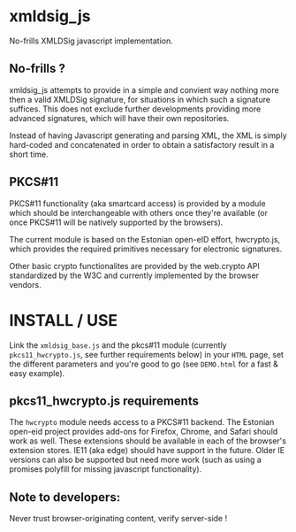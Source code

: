 # xmldsig\_js
No-frills XMLDSig javascript implementation.

## No-frills ? ##
xmldsig\_js attempts to provide in a simple and convient way nothing more then a valid XMLDSig signature, for situations in which such a signature suffices. This does not exclude further developments providing more advanced signatures, which will have their own repositories.

Instead of having Javascript generating and parsing XML, the XML is simply hard-coded and concatenated in order to obtain a satisfactory result in a short time.

## PKCS\#11 ##
PKCS\#11 functionality (aka smartcard access) is provided by a module which should be interchangeable with others once they're available (or once PKCS#11 will be natively supported by the browsers).

The current module is based on the Estonian open-eID effort, hwcrypto.js, which provides the required primitives necessary for electronic signatures.

Other basic crypto functionalites are provided by the web.crypto API standardized by the W3C and currently implemented by the browser vendors.

# INSTALL / USE #
Link the `xmldsig_base.js` and the pkcs#11 module (currently `pkcs11_hwcrypto.js`, see further requirements below) in your `HTML` page, set the different parameters and you're good to go (see `DEMO.html` for a fast & easy example).  

## pkcs11\_hwcrypto.js requirements ##
The `hwcrypto` module needs access to a PKCS#11 backend. The Estonian open-eid project provides add-ons for Firefox, Chrome, and Safari should work as well. These extensions should be available in each of the browser's extension stores. IE11 (aka edge) should have support in the future. Older IE versions can also be supported but need more work (such as using a promises polyfill for missing javascript functionality).

Note to developers:
-------------------
Never trust browser-originating content, verify server-side !
